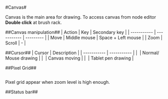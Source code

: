 #Canvas#

Canvas is the main area for drawing. To access canvas from node editor **Double click** at brush rack.

##Canvas manipulation##
| Action      | Key | Secondary key |
| ----------- | ----------- | --------- |
| Move      | Middle mouse | Space + Left mouse | 
| Zoom   | Scroll | - |

##Cursor##
| Cursor      | Description |
| ----------- | ----------- |
| ![]() | Normal/ Mouse drawing |
| ![]() | Canvas moving |
| ![]() | Tablet pen drawing |

##Pixel Grid##

![]()

Pixel grid appear when zoom level is high enough.


##Status bar##

![]()

